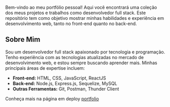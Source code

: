 Bem-vindo ao meu portfólio pessoal! Aqui você encontrará uma coleção dos meus projetos e trabalhos como desenvolvedor full stack. Este repositório tem como objetivo mostrar minhas habilidades e experiência em desenvolvimento web, tanto no front-end quanto no back-end.

## Sobre Mim

Sou um desenvolvedor full stack apaixonado por tecnologia e programação. Tenho experiência com as tecnologias atualizadas no mercado de desenvolvimento web, e estou sempre buscando aprender mais. Minhas principais áreas de expertise incluem:

- **Front-end:** HTML, CSS, JavaScript, ReactJS
- **Back-end:** Node.js, Express.js, Sequelize, MySQL
- **Outras Ferramentas:** Git, Postman, Thunder Client

Conheça mais na página em deploy [portfolio](https://wesleybatistasouza.github.io/portfolio/)